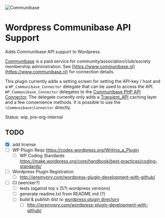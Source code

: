 ![Communibase](https://www.communibase.nl/img/siteLogo.png "Communibase")

# Wordpress Communibase API Support

Adds Communibase API support to Wordpress.

[Communibase](https://www.communibase.nl) is a paid service for community/association/club/society membership administration. See [https://www.communibase.nl](https://www.communibase.nl) for connection details.

This plugin currently adds a setting screen for setting the API-key / host and a `WP_Communibase_Connector` delegate that can be used to access the API.
`WP_Communibase_Connector` delegates to the [Communibase PHP API Connector](https://github.com/kingsquare/communibase-connector-php). The delegate currently only adds a [Transient_API](https://codex.wordpress.org/Transients_API) caching layer and a few convenience methods. It is possible to use the `\Communibase\Connector` directly.

Status: wip, pre-org-internal

## TODO

 - [x] add license
 - [ ] WP Plugin Reqs https://codex.wordpress.org/Writing_a_Plugin
    - [ ] WP Coding Standards https://make.wordpress.org/core/handbook/best-practices/coding-standards/
 - [ ] Wordpress Plugin Registration
    - [ ] http://jeremypry.com/wordpress-plugin-development-with-github/
 - [ ] CI (wercker?)
   - [ ] tests (against top x (5?) wordpress versions)
   - [ ] generate readme.txt from README.md (?)
   - [ ] build & publish dist to [wordpress plugin directory](https://wordpress.org/plugins/developers/add/)
     - [ ] http://jeremypry.com/wordpress-plugin-development-with-github/
